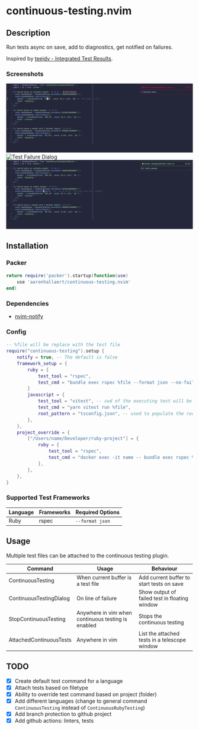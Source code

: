 # continuous-testing.nvim

## Description

Run tests async on save, add to diagnostics, get notified on failures.

Inspired by [teejdv - Integrated Test Results](https://www.youtube.com/watch?v=cf72gMBrsI0).

### Screenshots

![Test Failure](./media/test_failure_screen.png)
![Test Failure Dialog](./media/test_failure_dialog_screen.png)
![Test Success](./media/test_success_screen.png)

## Installation

### Packer

```lua
return require('packer').startup(function(use)
    use 'aaronhallaert/continuous-testing.nvim'
end)
```

### Dependencies

- [nvim-notify](https://github.com/rcarriga/nvim-notify)

### Config

```lua
-- %file will be replace with the test file
require("continuous-testing").setup {
    notify = true, -- The default is false
    framework_setup = {
        ruby = {
            test_tool = "rspec",
            test_cmd = "bundle exec rspec %file --format json --no-fail-fast",
        }
        javascript = {
            test_tool = "vitest", -- cwd of the executing test will be at package.json
            test_cmd = "yarn vitest run %file",
            root_pattern = "tsconfig.json", -- used to populate the root option of vitest
        },
    },
    project_override = {
        ["/Users/name/Developer/ruby-project"] = {
            ruby = {
                test_tool = "rspec",
                test_cmd = "docker exec -it name -- bundle exec rspec %file --format json --no-fail-fast",
            },
        },
    },
}
```

### Supported Test Frameworks

| Language | Frameworks | Required Options |
| -------- | ---------- | ---------------- |
| Ruby     | rspec      | `--format json`  |

## Usage

Multiple test files can be attached to the continuous testing plugin.

| Command                 | Usage                                              | Behaviour                                     |
| ----------------------- | -------------------------------------------------- | --------------------------------------------- |
| ContinuousTesting       | When current buffer is a test file                 | Add current buffer to start tests on save     |
| ContinuousTestingDialog | On line of failure                                 | Show output of failed test in floating window |
| StopContinuousTesting   | Anywhere in vim when continuous testing is enabled | Stops the continuous testing                  |
| AttachedContinuousTests | Anywhere in vim                                    | List the attached tests in a telescope window |

## TODO

- [x] Create default test command for a language
- [x] Attach tests based on filetype
- [x] Ability to override test command based on project (folder)
- [x] Add different languages (change to general command `ContinuousTesting` instead of `ContinuousRubyTesting`)
- [x] Add branch protection to github project
- [x] Add github actions: linters, tests
